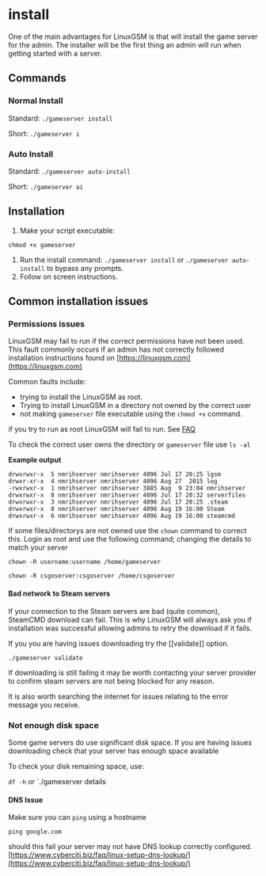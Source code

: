 # install

One of the main advantages for LinuxGSM is that will install the game server for the admin. The installer will be the first thing an admin will run when getting started with a server.

## Commands

### Normal Install

Standard: `./gameserver install`

Short: `./gameserver i`

### Auto Install

Standard: `./gameserver auto-install`

Short: `./gameserver ai`

## Installation

1. Make your script executable:

`chmod +x gameserver`

1. Run the install command: `./gameserver install` or `./gameserver auto-install` to bypass any prompts.
2. Follow on screen instructions.

## Common installation issues

### Permissions issues

LinuxGSM may fail to run if the correct permissions have not been used. This fault commonly occurs if an admin has not correctly followed installation instructions found on [https://linuxgsm.com](https://linuxgsm.com)

Common faults include:

* trying to install the LinuxGSM as root.
* Trying to install LinuxGSM in a directory not owned by the correct user
* not making `gameserver` file executable using the `chmod +x` command.

if you try to run as root LinuxGSM will fail to run. See [FAQ](https://github.com/GameServerManagers/LinuxGSM/wiki/FAQ#can-i-run-a-server-as-root)

To check the correct user owns the directory or `gameserver` file use `ls -al`

**Example output**

```text
drwxrwxr-x  5 nmrihserver nmrihserver 4096 Jul 17 20:25 lgsm
drwxr-xr-x  4 nmrihserver nmrihserver 4096 Aug 27  2015 log
-rwxrwxr-x  1 nmrihserver nmrihserver 3885 Aug  9 23:04 nmrihserver
drwxrwxr-x  8 nmrihserver nmrihserver 4096 Jul 17 20:32 serverfiles
drwxrwxr-x  3 nmrihserver nmrihserver 4096 Jul 17 20:25 .steam
drwxrwxr-x  8 nmrihserver nmrihserver 4096 Aug 19 16:00 Steam
drwxrwxr-x  6 nmrihserver nmrihserver 4096 Aug 19 16:00 steamcmd
```

If some files/directorys are not owned use the `chown` command to correct this. Login as root and use the following command; changing the details to match your server

`chown -R username:username /home/gameserver`

`chown -R csgoserver:csgoserver /home/csgoserver`

#### Bad network to Steam servers

If your connection to the Steam servers are bad \(quite common\), SteamCMD download can fail. This is why LinuxGSM will always ask you if installation was successful allowing admins to retry the download if it fails.

If you you are having issues downloading try the \[\[validate\]\] option.

`./gameserver validate`

If downloading is still failing it may be worth contacting your server provider to confirm steam servers are not being blocked for any reason.

It is also worth searching the internet for issues relating to the error message you receive.

### Not enough disk space

Some game servers do use significant disk space. If you are having issues downloading check that your server has enough space available

To check your disk remaining space, use:

`df -h` or \`./gameserver details

#### DNS Issue

Make sure you can `ping` using a hostname

`ping google.com`

should this fail your server may not have DNS lookup correctly configured. [https://www.cyberciti.biz/faq/linux-setup-dns-lookup/](https://www.cyberciti.biz/faq/linux-setup-dns-lookup/)

